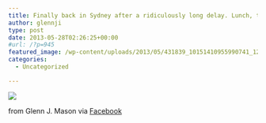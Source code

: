 ```yaml
---
title: Finally back in Sydney after a ridiculously long delay. Lunch, then work, then we trek towards Bendigo tomorrow.
author: glennji
type: post
date: 2013-05-28T02:26:25+00:00
#url: /?p=945
featured_image: /wp-content/uploads/2013/05/431839_10151410955990741_1274539976_n.jpg
categories:
  - Uncategorized

---
```

<div>
  <img src='/wp-content/uploads/2013/05/431839_10151410955990741_1274539976_n.jpg' style='max-width:600px;' /></p> 
  
  <div>
    from Glenn J. Mason via <a href="http://www.facebook.com/photo.php?fbid=10151410955990741&#038;set=a.10150907445480741.408542.551785740&#038;type=1">Facebook</a>
  </div>
</div>
